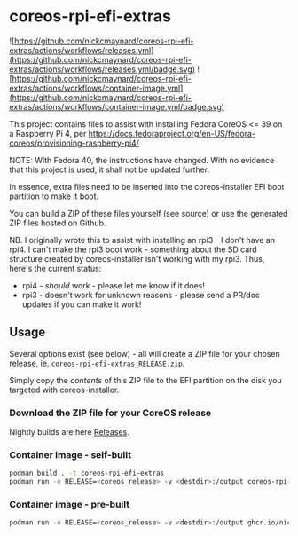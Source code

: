 # coreos-rpi-efi-extras

![https://github.com/nickcmaynard/coreos-rpi-efi-extras/actions/workflows/releases.yml](https://github.com/nickcmaynard/coreos-rpi-efi-extras/actions/workflows/releases.yml/badge.svg)
![https://github.com/nickcmaynard/coreos-rpi-efi-extras/actions/workflows/container-image.yml](https://github.com/nickcmaynard/coreos-rpi-efi-extras/actions/workflows/container-image.yml/badge.svg)

This project contains files to assist with installing Fedora CoreOS <= 39 on a Raspberry Pi 4, per https://docs.fedoraproject.org/en-US/fedora-coreos/provisioning-raspberry-pi4/

NOTE: With Fedora 40, the instructions have changed.  With no evidence that this project is used, it shall not be updated further.

In essence, extra files need to be inserted into the coreos-installer EFI boot partition to make it boot.

You can build a ZIP of these files yourself (see source) or use the generated ZIP files hosted on Github.

NB. I originally wrote this to assist with installing an rpi3 - I don't have an rpi4.  I can't make the rpi3 boot work - something about the SD card structure created by coreos-installer isn't working with my rpi3.  Thus, here's the current status:
  * rpi4 - *should* work - please let me know if it does!
  * rpi3 - doesn't work for unknown reasons - please send a PR/doc updates if you can make it work!

## Usage
Several options exist (see below) - all will create a ZIP file for your chosen release, ie. `coreos-rpi-efi-extras_RELEASE.zip`.

Simply copy the *contents* of this ZIP file to the EFI partition on the disk you targeted with coreos-installer.

### Download the ZIP file for your CoreOS release
Nightly builds are here [Releases](https://github.com/nickcmaynard/coreos-rpi-efi-extras/releases).

### Container image - self-built
```sh
podman build . -t coreos-rpi-efi-extras
podman run -e RELEASE=<coreos_release> -v <destdir>:/output coreos-rpi-efi-extras
```

### Container image - pre-built
```sh
podman run -e RELEASE=<coreos_release> -v <destdir>:/output ghcr.io/nickcmaynard/coreos-rpi-efi-extras
```
